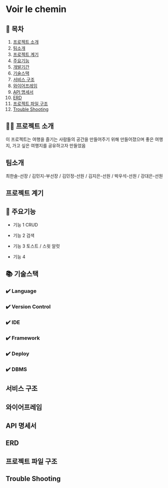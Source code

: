 # Voir le chemin

## 📖 목차
1. [프로젝트 소개](#프로젝트-소개)
2. [팀소개](#팀소개)
3. [프로젝트 계기](#프로젝트-계기)
4. [주요기능](#주요기능)
5. [개발기간](#개발기간)
6. [기술스택](#기술스택)
7. [서비스 구조](#서비스-구조)
8. [와이어프레임](#와이어프레임)
9. [API 명세서](#API-명세서)
10. [ERD](#ERD)
11. [프로젝트 파일 구조](#프로젝트-파일-구조)
12. [Trouble Shooting](#trouble-shooting)
    
## 👨‍🏫 프로젝트 소개
이 프로젝트는 여행을 즐기는 사람들의 공간을 만들어주기 위해 만들어졌으며 좋은 여행지, 가고 싶은 여행지를 공유하고자 만들었음

## 팀소개
최한솔-선장 / 김민지-부선장 / 김민정-선원 / 김지은-선원 / 박우석-선원 / 강대은-선원

## 프로젝트 계기


## 💜 주요기능

- 기능 1  CRUD

- 기능 2  검색

- 기능 3  토스트 / 스윗 알럿

- 기능 4  

## 📚️ 기술스택

### ✔️ Language

### ✔️ Version Control

### ✔️ IDE

### ✔️ Framework

### ✔️ Deploy

### ✔️  DBMS

## 서비스 구조



## 와이어프레임



## API 명세서


## ERD


## 프로젝트 파일 구조




## Trouble Shooting

